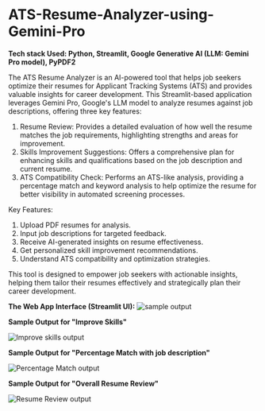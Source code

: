 # ATS-Resume-Analyzer-using-Gemini-Pro
**Tech stack Used: Python, Streamlit, Google Generative AI (LLM: Gemini Pro model), PyPDF2**

The ATS Resume Analyzer is an AI-powered tool that helps job seekers optimize their resumes for Applicant Tracking Systems (ATS) and provides valuable insights for career development. This Streamlit-based application leverages Gemini Pro, Google's LLM model to analyze resumes against job descriptions, offering three key features:

1. Resume Review: Provides a detailed evaluation of how well the resume matches the job requirements, highlighting strengths and areas for improvement.
2. Skills Improvement Suggestions: Offers a comprehensive plan for enhancing skills and qualifications based on the job description and current resume.
3. ATS Compatibility Check: Performs an ATS-like analysis, providing a percentage match and keyword analysis to help optimize the resume for better visibility in automated screening processes.

Key Features:
1. Upload PDF resumes for analysis.
2. Input job descriptions for targeted feedback.
3. Receive AI-generated insights on resume effectiveness.
4. Get personalized skill improvement recommendations.
5. Understand ATS compatibility and optimization strategies.

This tool is designed to empower job seekers with actionable insights, helping them tailor their resumes effectively and strategically plan their career development.


**The Web App Interface (Streamlit UI):**
![sample output](https://github.com/user-attachments/assets/068de004-d13a-4c78-993b-bcd4b29f2dca)


**Sample Output for "Improve Skills"**

![Improve skills output](https://github.com/user-attachments/assets/13560b24-7ad4-4f85-85ea-bfde0077a895)

**Sample Output for "Percentage Match with job description"**

![Percentage Match output](https://github.com/user-attachments/assets/197d7f12-dcf3-462e-946a-42f716ea1024)

**Sample Output for "Overall Resume Review"**

![Resume Review output](https://github.com/user-attachments/assets/c4b3b9e7-d46f-4ba8-84ba-c5c6ac9459ee)
